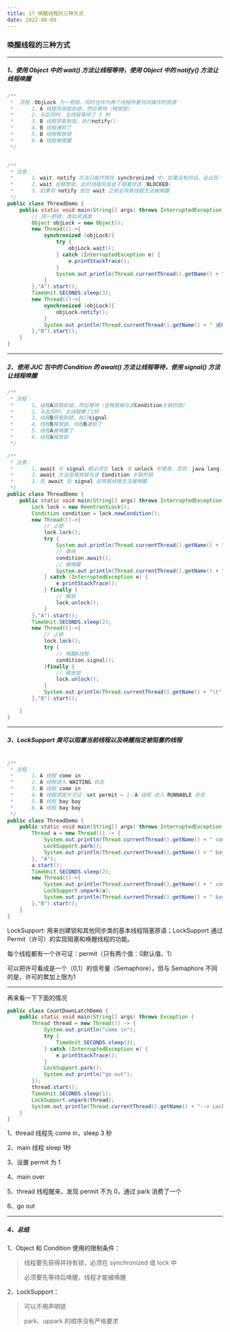 ```yaml
---
title: 17_唤醒线程的三种方式
date: 2022-08-09
---
```




### 唤醒线程的三种方式

---



##### 1、使用 Object 中的 wait() 方法让线程等待，使用 Object 中的 notify() 方法让线程唤醒

```java
/**
 * 	流程：ObjLock 为一把锁，同时也作为两个线程所要共同操作的资源
 * 		1、A 线程先获取到锁，然后等待（释放锁）
 * 		2、与此同时，主线程等待了 3 秒
 * 		3、B 线程获取到锁，执行notify()
 * 		4、B 线程通知了
 *		5、B 线程释放锁
 *		6、A 线程被唤醒
 */


/**
 * 注意：
 *      1、wait、notify 方法只能作用在 synchronized 中，如果没有的话，会出现：java.lang.IllegalMonitorStateException
 *      2、wait 会释放锁，此时线程将会处于阻塞状态（BLOCKED）
 *      3、如果将 notify 放在 wait 之前会导致线程无法被唤醒
 */
public class ThreadDemo {
    public static void main(String[] args) throws InterruptedException {
        // 同一把锁，类似资源类
        Object objLock = new Object();
        new Thread(()->{
            synchronized (objLock){
                try {
                    objLock.wait();
                } catch (InterruptedException e) {
                    e.printStackTrace();
                }
                System.out.println(Thread.currentThread().getName() + "\t" + "被唤醒了");
            }
        },"A").start();
        TimeUnit.SECONDS.sleep(3);
        new Thread(()->{
            synchronized (objLock){
                objLock.notify();
            }
            System.out.println(Thread.currentThread().getName() + " 通知了");
        },"B").start();
    }
}
```



---



##### 2、使用 JUC 包中的 Condition 的 await() 方法让线程等待，使用 signal() 方法让线程唤醒

```java
/**
 * 流程：
 *      1、线程A获取到锁，然后等待（会释放掉与该Condition关联的锁）
 *      2、与此同时，主线程睡了2秒
 *      3、线程B获取到锁，执行signal
 *      4、线程B释放锁，线程B通知了
 *      5、线程A被唤醒了
 *		6、线程A释放锁
 */

/**
 * 注意：
 *      1、await 与 signal 都必须在 lock 与 unlock 中使用，否则：java.lang.IllegalMonitorStateException
 *      2、await 方法会释放掉与该 Condition 关联的锁
 *      3、先 await 后 signal 会导致线程无法被唤醒
 */
public class ThreadDemo {
    public static void main(String[] args) throws InterruptedException {
        Lock lock = new ReentrantLock();
        Condition condition = lock.newCondition();
        new Thread(()->{
            // 上锁
            lock.lock();
            try {
                System.out.println(Thread.currentThread().getName() + "\t" + "start");
                // 等待
                condition.await();
                // 被唤醒
                System.out.println(Thread.currentThread().getName() + "\t" + "被唤醒了");
            } catch (InterruptedException e) {
                e.printStackTrace();
            } finally {
                // 解锁
                lock.unlock();
            }
        },"A").start();
        TimeUnit.SECONDS.sleep(2);
        new Thread(()->{
            // 上锁
            lock.lock();
            try {
                // 唤醒A线程 
                condition.signal();
            }finally {
                // 释放锁
                lock.unlock();
            }
            System.out.println(Thread.currentThread().getName() + "\t" + "通知了");
        },"B").start();

    }
}
```



---



##### 3、LockSupport 类可以阻塞当前线程以及唤醒指定被阻塞的线程



```java

/**
 * 流程：
 *      1、A 线程 come in
 *      2、A 线程进入 WAITING 状态
 *      3、B 线程 come in
 *      4、B 线程颁发许可证：set permit = 1；A 线程 进入 RUNNABLE 状态
 *      5、B 线程 bay bay
 *      6、A 线程 bay bay
 */
public class ThreadDemo {
    public static void main(String[] args) throws InterruptedException {
        Thread a = new Thread(() -> {
            System.out.println(Thread.currentThread().getName() + " come in");
            LockSupport.park();
            System.out.println(Thread.currentThread().getName() + " bay bay");
        }, "A");
        a.start();
        TimeUnit.SECONDS.sleep(2);
        new Thread(()->{
            System.out.println(Thread.currentThread().getName() + " come in");
            LockSupport.unpark(a);
            System.out.println(Thread.currentThread().getName() + " bay bay");
        },"B").start();
    }
}
```

LockSupport: 用来创建锁和其他同步类的基本线程阻塞原语；LockSupport 通过Permit（许可）的实现阻塞和唤醒线程的功能。

每个线程都有一个许可证：permit（只有两个值：0默认值、1）

可以把许可看成是一个（0,1）的信号量（Semaphore），但与 Semaphore 不同的是，许可的累加上限为1

---

再来看一下下面的情况

```java
public class CountDownLatchDemo {
    public static void main(String[] args) throws Exception {
        Thread thread = new Thread(() -> {
            System.out.println("come in");
            try {
                TimeUnit.SECONDS.sleep(3);
            } catch (InterruptedException e) {
                e.printStackTrace();
            }
            LockSupport.park();
            System.out.println("go out");
        });
        thread.start();
        TimeUnit.SECONDS.sleep(1);
        LockSupport.unpark(thread);
        System.out.println(Thread.currentThread().getName() + "--> LockSupport Over");
    }
}
```

1、thread 线程先 come in，sleep 3 秒

2、main 线程 sleep 1秒

3、设置 permit 为 1

4、main over

5、thread 线程醒来，发现 permit 不为 0，通过 park 消费了一个

6、go out

---



##### 4、总结

1、Object 和 Condition 使用的限制条件：

> 线程要先获得并持有锁，必须在 synchronized 或 lock 中
>
> 必须要先等待后唤醒，线程才能被唤醒

2、LockSupport：

> 可以不用声明锁
>
> park、uppark 的顺序没有严格要求

